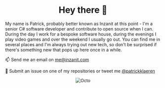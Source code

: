 <h1 align="center">Hey there 👋</h1>

My name is Patrick, probably better known as Inzanit at this point - I'm a senior C# software developer and contribute to open source when I can. During the day I work for a bespoke software house, during the evenings I play video games and over the weekend I usually go out. You can find me in several places and I'm always trying out new tech, so don't be surprised if there's something new that pops up here once in a while.

📫 Send me an email on me@inzanit.com

💬 Submit an issue on one of my repositories or tweet me [@patrickklaeren](https://twitter.com/patrickklaeren)

<p align="center">
  <img align="center" alt="Octo" src="https://www.piskelapp.com/static/resources/home/features/feature-open-source@2x.gif" />
</p

